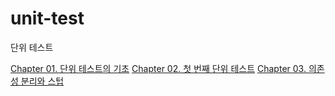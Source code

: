 # unit-test
단위 테스트

[Chapter 01. 단위 테스트의 기초](https://moondongmin.notion.site/Chapter-01-186357c44e5680099cd8ed100356e77d?pvs=4)
[Chapter 02. 첫 번째 단위 테스트](https://moondongmin.notion.site/Chapter-02-18c357c44e5680b2a4f1e2e503a8ecc6?pvs=4)
[Chapter 03. 의존성 분리와 스텁](https://moondongmin.notion.site/Chapter-03-19e357c44e568066a501fd84a22d6694?pvs=4)
